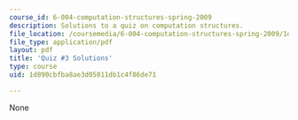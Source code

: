 ```yaml
---
course_id: 6-004-computation-structures-spring-2009
description: Solutions to a quiz on computation structures.
file_location: /coursemedia/6-004-computation-structures-spring-2009/1d890cbfba8ae3d05011db1c4f86de71_MIT6_004s09_quiz03_sol.pdf
file_type: application/pdf
layout: pdf
title: 'Quiz #3 Solutions'
type: course
uid: 1d890cbfba8ae3d05011db1c4f86de71

---
```

None